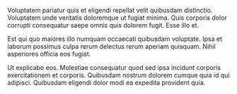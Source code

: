 Voluptatem pariatur quis et eligendi repellat velit quibusdam distinctio. Voluptatem unde veritatis doloremque ut fugiat minima. Quis corporis dolor corrupti consequatur saepe omnis quis dolorem fugit. Esse illo et.
 Est qui quo maiores illo numquam occaecati quibusdam voluptate. Ipsa et laborum possimus culpa rerum delectus rerum aperiam quisquam. Nihil asperiores officia eos fugiat.
 Ut explicabo eos. Molestiae consequatur quod sed ipsa incidunt corporis exercitationem et corporis. Quibusdam nostrum dolorem cumque quia id qui adipisci. Quibusdam eligendi dolor modi ea expedita provident quia.